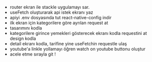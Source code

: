 - router ekran ile stackle uygulamayı sar.
- useFetch oluşturarak api istek ekranı yaz
- apiyi .env dosyasında tut react-native-config indir
- ilk ekran için kategorilere göre ayrılan request at
- tasarımını kodla
- kategorilere girince yemekleri gösterecek ekranı kodla 
requestini at design kodla 
- detail ekranı kodla, tarifine yine useFetchin requestle ulaş
- youtube'a linkle yollamayı öğren watch on youtube buttonu oluştur
- acele etme sırayla git !